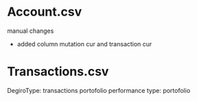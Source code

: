 # Account.csv
manual changes
* added column mutation cur and transaction cur

# Transactions.csv
DegiroType: transactions
portofolio performance type: portofolio
